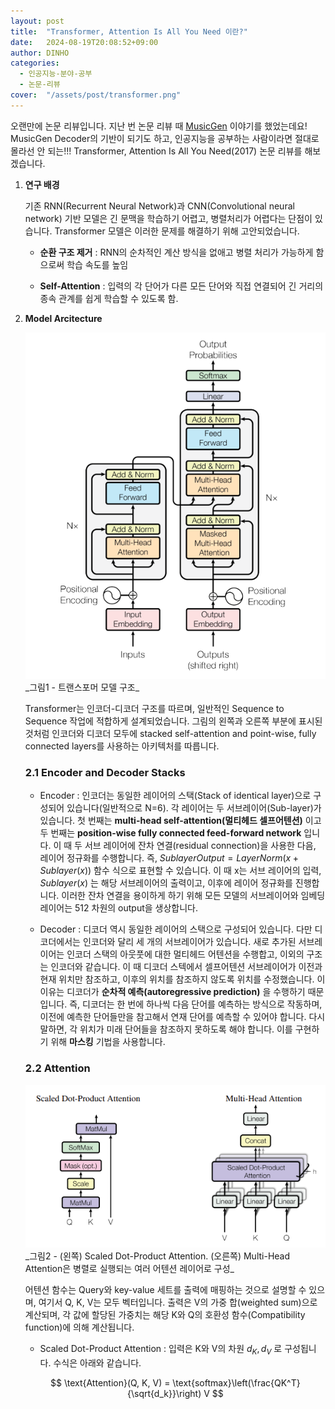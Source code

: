 ```yaml
---
layout: post
title:  "Transformer, Attention Is All You Need 이란?"
date:   2024-08-19T20:08:52+09:00
author: DINHO
categories:
  - 인공지능-분야-공부
  - 논문-리뷰
cover:  "/assets/post/transformer.png"
---
```

오랜만에 논문 리뷰입니다. 지난 번 논문 리뷰 때 [MusicGen](https://dinhoitt.github.io/%EC%9D%B8%EA%B3%B5%EC%A7%80%EB%8A%A5-%EB%B6%84%EC%95%BC-%EA%B3%B5%EB%B6%80/%EB%85%BC%EB%AC%B8-%EB%A6%AC%EB%B7%B0/2024/08/05/MusicGen%EC%9D%B4%EB%9E%80.html) 이야기를 했었는데요! MusicGen Decoder의 기반이 되기도 하고, 인공지능을 공부하는 사람이라면 절대로 몰라선 안 되는!!! Transformer, Attention Is All You Need(2017) 논문 리뷰를 해보겠습니다.

1. __연구 배경__

    기존 RNN(Recurrent Neural Network)과 CNN(Convolutional neural network) 기반 모델은 긴 문맥을 학습하기 어렵고, 병렬처리가 어렵다는 단점이 있습니다. Transformer 모델은 이러한 문제를 해결하기 위해 고안되었습니다.

    - __순환 구조 제거__ : RNN의 순차적인 계산 방식을 없애고 병렬 처리가 가능하게 함으로써 학습 속도를 높임

    - __Self-Attention__ : 입력의 각 단어가 다른 모든 단어와 직접 연결되어 긴 거리의 종속 관계를 쉽게 학습할 수 있도록 함.

2. __Model Arcitecture__

    <img src="/assets/post/transformer.png">
    _그림1 - 트랜스포머 모델 구조_

    Transformer는 인코더-디코더 구조를 따르며, 일반적인 Sequence to Sequence 작업에 적합하게 설계되었습니다. 그림의 왼쪽과 오른쪽 부분에 표시된 것처럼 인코더와 디코더 모두에 stacked self-attention and point-wise, fully connected layers를 사용하는 아키텍처를 따릅니다.

    ### 2.1 Encoder and Decoder Stacks ###

    - Encoder : 인코더는 동일한 레이어의 스택(Stack of identical layer)으로 구성되어 있습니다(일반적으로 N=6). 각 레이어는 두 서브레이어(Sub-layer)가 있습니다. 첫 번째는 __multi-head self-attention(멀티헤드 셀프어텐션)__ 이고 두 번째는 __position-wise fully connected feed-forward network__ 입니다. 이 때 두 서브 레이어에 잔차 연결(residual connection)을 사용한 다음, 레이어 정규화를 수행합니다. 즉, $Sublayer Output = LayerNorm(x + Sublayer(x))$ 함수 식으로 표현할 수 있습니다. 이 때 x는 서브 레이어의 입력, $Sublayer(x)$ 는 해당 서브레이어의 출력이고, 이후에 레이어 정규화를 진행합니다. 이러한 잔차 연결을 용이하게 하기 위해 모든 모델의 서브레이어와 임베딩 레이어는 512 차원의 output을 생상합니다.

    - Decoder : 디코더 역시 동일한 레이어의 스택으로 구성되어 있습니다. 다만 디코더에서는 인코더와 달리 세 개의 서브레이어가 있습니다. 새로 추가된 서브레이어는 인코더 스택의 아웃풋에 대한 멀티헤드 어텐션을 수행합고, 이외의 구조는 인코더와 같습니다. 이 때 디코더 스텍에서 셀프어텐션 서브레이어가 이전과 현재 위치만 참조하고, 이후의 위치를 참조하지 않도록 위치를 수정했습니다. 이 이유는 디코더가 __순차적 예측(autoregressive prediction)__ 을 수행하기 때문입니다. 즉, 디코더는 한 번에 하나씩 다음 단어를 예측하는 방식으로 작동하며, 이전에 예측한 단어들만을 참고해서 연재 단어를 예측할 수 있어야 합니다. 다시 말하면, 각 위치가 미래 단어들을 참조하지 못하도록 해야 합니다. 이를 구현하기 위해 __마스킹__ 기법을 사용합니다. 

    ### 2.2 Attention ###

    <img src="/assets/post/attention.png">
    _그림2 - (왼쪽) Scaled Dot-Product Attention. (오른쪽) Multi-Head Attention은 병렬로 실행되는 여러 어텐션 레이어로 구성_

    어텐션 함수는 Query와 key-value 세트를 출력에 매핑하는 것으로 설명할 수 있으며, 여기서 Q, K, V는 모두 벡터입니다. 출력은 V의 가중 합(weighted sum)으로 계산되며, 각 값에 할당된 가중치는 해당 K와 Q의 호환성 함수(Compatibility function)에 의해 계산됩니다.

    - Scaled Dot-Product Attention : 입력은 K와 V의 차원 $d_{K}, d_{V}$ 로 구성됩니다. 수식은 아래와 같습니다. 

    $$
    \text{Attention}(Q, K, V) = \text{softmax}\left(\frac{QK^T}{\sqrt{d_k}}\right) V
    $$

    
